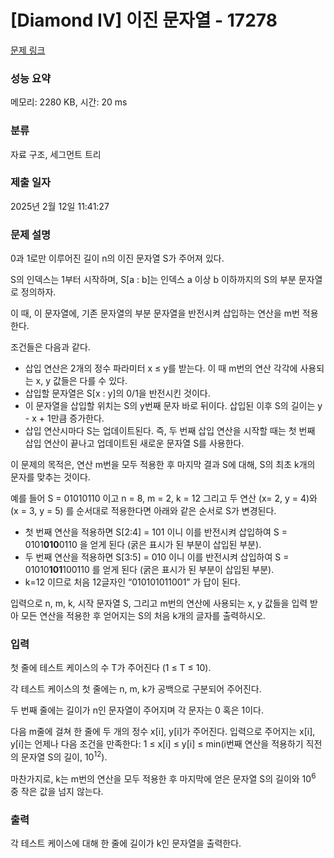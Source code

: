 # [Diamond IV] 이진 문자열 - 17278 

[문제 링크](https://www.acmicpc.net/problem/17278) 

### 성능 요약

메모리: 2280 KB, 시간: 20 ms

### 분류

자료 구조, 세그먼트 트리

### 제출 일자

2025년 2월 12일 11:41:27

### 문제 설명

<p>0과 1로만 이루어진 길이 n의 이진 문자열 S가 주어져 있다.</p>

<p>S의 인덱스는 1부터 시작하며, S[a : b]는 인덱스 a 이상 b 이하까지의 S의 부분 문자열로 정의하자.</p>

<p>이 때, 이 문자열에, 기존 문자열의 부분 문자열을 반전시켜 삽입하는 연산을 m번 적용한다.</p>

<p>조건들은 다음과 같다.</p>

<ul>
	<li>삽입 연산은 2개의 정수 파라미터 x ≤ y를 받는다. 이 때 m번의 연산 각각에 사용되는 x, y 값들은 다를 수 있다.</li>
	<li>삽입할 문자열은 S[x : y]의 0/1을 반전시킨 것이다.</li>
	<li>이 문자열을 삽입할 위치는 S의 y번째 문자 바로 뒤이다. 삽입된 이후 S의 길이는 y - x + 1만큼 증가한다.</li>
	<li>삽입 연산시마다 S는 업데이트된다. 즉, 두 번째 삽입 연산을 시작할 때는 첫 번째 삽입 연산이 끝나고 업데이트된 새로운 문자열 S를 사용한다.</li>
</ul>

<p>이 문제의 목적은, 연산 m번을 모두 적용한 후 마지막 결과 S에 대해, S의 최초 k개의 문자를 맞추는 것이다.</p>

<p>예를 들어 S = 01010110 이고 n = 8, m = 2, k = 12 그리고 두 연산 (x= 2, y = 4)와 (x = 3, y = 5) 를 순서대로 적용한다면 아래와 같은 순서로 S가 변경된다.</p>

<ul>
	<li>첫 번째 연산을 적용하면 S[2:4] = 101 이니 이를 반전시켜 삽입하여 S = 0101<strong>010</strong>0110 을 얻게 된다 (굵은 표시가 된 부분이 삽입된 부분).</li>
	<li>두 번째 연산을 적용하면 S[3:5] = 010 이니 이를 반전시켜 삽입하여 S = 01010<strong>101</strong>100110 를 얻게 된다 (굵은 표시가 된 부분이 삽입된 부분). </li>
	<li>k=12 이므로 처음 12글자인 “010101011001” 가 답이 된다.</li>
</ul>

<p>입력으로 n, m, k, 시작 문자열 S, 그리고 m번의 연산에 사용되는 x, y 값들을 입력 받아 모든 연산을 적용한 후 얻어지는 S의 처음 k개의 글자를 출력하시오.</p>

### 입력 

 <p>첫 줄에 테스트 케이스의 수 T가 주어진다 (1 ≤ T ≤ 10).</p>

<p>각 테스트 케이스의 첫 줄에는 n, m, k가 공백으로 구분되어 주어진다.</p>

<p>두 번째 줄에는 길이가 n인 문자열이 주어지며 각 문자는 0 혹은 1이다.</p>

<p>다음 m줄에 걸쳐 한 줄에 두 개의 정수 x[i], y[i]가 주어진다. 입력으로 주어지는 x[i], y[i]는 언제나 다음 조건을 만족한다: 1 ≤ x[i] ≤ y[i] ≤ min(i번째 연산을 적용하기 직전의 문자열 S의 길이, 10<sup>12</sup>).</p>

<p>마찬가지로, k는 m번의 연산을 모두 적용한 후 마지막에 얻은 문자열 S의 길이와 10<sup>6</sup> 중 작은 값을 넘지 않는다.</p>

### 출력 

 <p>각 테스트 케이스에 대해 한 줄에 길이가 k인 문자열을 출력한다.</p>

